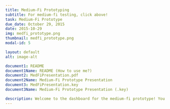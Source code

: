 ```yaml
---
title: Medium-Fi Prototyping
subtitle: For medium-fi testing, click above!
task: Medium-Fi Prototype
due_date: October 29, 2015
date: 2015-10-29
img: medfi_prototype.png
thumbnail: medfi_prototype.png
modal-id: 5

layout: default
alt: image-alt

document1: README
document1Name: README (How to use me?)
document2: MedFiPresentation.pdf
document2Name: Medium-Fi Prototype Presentation
document3: MedFiPresentation.key
document3Name: Medium-Fi Prototype Presentation (.key)

description: Welcome to the dashboard for the medium-fi prototype! You're probably here to test out the prototype, yeah? If so, go <a href="https://mdennisellis.proto.io/player/?id=8e37777f-d6c6-4946-af60-278fa0dfa99d">here!</a> But first, check out the README (below). You'll need a login for ptoto.io, but you can use ours if you don't yet have one. Login information is in the README!
---
```

